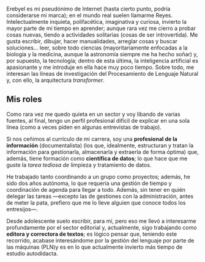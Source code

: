 Erebyel es mi pseudónimo de Internet (hasta cierto punto, podría considerarse mi marca); en el mundo real suelen llamarme Reyes. Intelectualmente inquieta, polifacética, imaginativa y curiosa, invierto la mayor parte de mi tiempo en aprender; aunque rara vez me cierro a probar cosas nuevas, tiendo a actividades solitarias (cosas de ser introvertida). Me gusta escribir, dibujar, hacer manualidades, arreglar cosas y buscar soluciones… leer, sobre todo ciencias (mayoritariamente enfocadas a la biología y la medicina, aunque la astronomía siempre me ha hecho soñar) y, por supuesto, la tecnología; dentro de esta última, la inteligencia artificial es apasionante y me introduje en ella hace muy poco tiempo. Sobre todo, me interesan las líneas de investigación del Procesamiento de Lenguaje Natural y, con ello, la arquitectura *transformer*.

## Mis roles
Como rara vez me quedo quieta en un sector y voy libando de varias fuentes, al final, tengo un perfil profesional difícil de explicar en una sola línea (como a veces piden en algunas entrevistas de trabajo).

Si nos ceñimos al currículo de mi carrera, soy una **profesional de la información** (documentalista) (los que, idealmente, estructuran y tratan la información para gestionarla, almacenarla y extraerla de forma óptima) que, además, tiene formación como **científica de datos**; lo que hace que me guste la *tarea tediosa de* limpieza y tratamiento de datos.

He trabajado tanto coordinando a un grupo como proyectos; además, he sido dos años autónoma, lo que requería una gestión de tiempo y coordinación de agenda para llegar a todo. Además, sin tener en quién delegar las tareas —excepto las de gestiones con la administración, antes de meter la pata, prefiero que me lo lleve alguien que conoce todos los entresijos—.

Desde adolescente suelo escribir, para mí, pero eso me llevó a interesarme profundamente por el sector editorial y, actualmente, sigo trabajando como **editora y correctora de textos**; es lógico pensar que, teniendo este recorrido, acabase interesándome por la gestión del lenguaje por parte de las máquinas (PLN)y es en lo que actualmente invierto más tiempo de estudio autodidacta.
